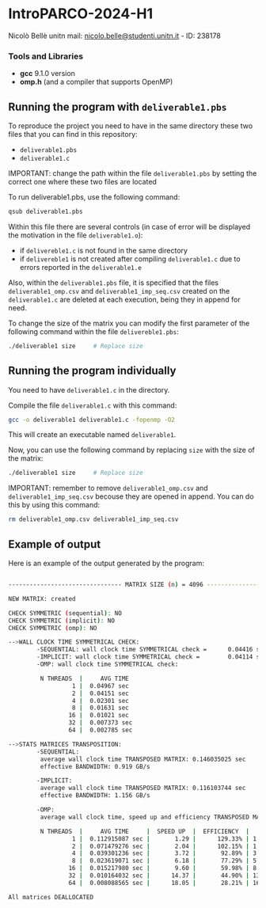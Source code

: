 # IntroPARCO-2024-H1

Nicolò Bellè
unitn mail: nicolo.belle@studenti.unitn.it - ID: 238178

### Tools and Libraries
- **gcc** 9.1.0 version
- **omp.h** (and a compiler that supports OpenMP)

## Running the program with ```deliverable1.pbs```
To reproduce the project you need to have in the same directory these two files that you can find in this repository:
- `deliverable1.pbs`
- `deliverable1.c`
  
IMPORTANT: change the path within the file ```deliverable1.pbs``` by setting the correct one where these two files are located

To run deliverable1.pbs, use the following command:
```bash
qsub deliverable1.pbs
```
Within this file there are several controls (in case of error will be displayed the motivation in the file ```deliverable1.o```):
- if ```delivereble1.c``` is not found in the same directory
- if ```delivereble1``` is not created after compiling ```deliverable1.c``` due to errors reported in the ```deliverable1.e```

Also, within the ```deliverable1.pbs``` file, it is specified that the files ```deliverable1_omp.csv``` and ```deliverable1_imp_seq.csv``` created on the ```deliverable1.c``` are deleted at each execution, being they in append for need.

To change the size of the matrix you can modify the first parameter of the following command within the file `delivereble1.pbs`:
```bash
./deliverable1 size     # Replace size
```

## Running the program individually
You need to have ```deliverable1.c``` in the directory.

Compile the file ```deliverable1.c``` with this command:
```bash
gcc -o deliverable1 deliverable1.c -fopenmp -O2
```

This will create an executable named ```deliverable1```.

Now, you can use the following command by replacing ```size``` with the size of the matrix:
```bash
./deliverable1 size     # Replace size
```

IMPORTANT: remember to remove ```deliverable1_omp.csv``` and ```deliverable1_imp_seq.csv``` becouse they are opened in append.
You can do this by using this command:
```bash
rm deliverable1_omp.csv deliverable1_imp_seq.csv
```

## Example of output 
Here is an example of the output generated by the program:
```bash

-------------------------------- MATRIX SIZE (n) = 4096 --------------------------------

NEW MATRIX: created

CHECK SYMMETRIC (sequential): NO
CHECK SYMMETRIC (implicit): NO
CHECK SYMMETRIC (omp): NO

-->WALL CLOCK TIME SYMMETRICAL CHECK:
        -SEQUENTIAL: wall clock time SYMMETRICAL check =      0.04416 sec
        -IMPLICIT: wall clock time SYMMETRICAL check =        0.04114 sec
        -OMP: wall clock time SYMMETRICAL check:

         N THREADS  |     AVG TIME
                  1 |  0.04967 sec
                  2 |  0.04151 sec
                  4 |  0.02301 sec
                  8 |  0.01631 sec
                 16 |  0.01021 sec
                 32 |  0.007373 sec
                 64 |  0.002785 sec

-->STATS MATRICES TRANSPOSITION:
        -SEQUENTIAL:
         average wall clock time TRANSPOSED MATRIX: 0.146035025 sec
         effective BANDWIDTH: 0.919 GB/s

        -IMPLICIT:
         average wall clock time TRANSPOSED MATRIX: 0.116103744 sec
         effective BANDWIDTH: 1.156 GB/s

        -OMP:
         average wall clock time, speed up and efficiency TRANSPOSED MATRIX per threads:

         N THREADS  |     AVG TIME     |  SPEED UP  |  EFFICIENCY  |   BANDWIDTH
                  1 |  0.112915087 sec |       1.29 |      129.33% | 1.189
                  2 |  0.071479276 sec |       2.04 |      102.15% | 1.878
                  4 |  0.039301236 sec |       3.72 |       92.89% | 3.415
                  8 |  0.023619071 sec |       6.18 |       77.29% | 5.683
                 16 |  0.015217980 sec |       9.60 |       59.98% | 8.820
                 32 |  0.010164032 sec |      14.37 |       44.90% | 13.205
                 64 |  0.008088565 sec |      18.05 |       28.21% | 16.594

All matrices DEALLOCATED

```
